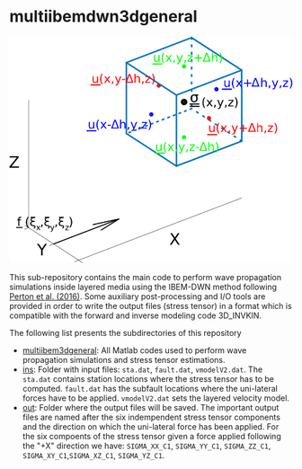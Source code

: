 # multiibemdwn3dgeneral

![Stress tensor illustration](https://github.com/hugosanrocks/hugosanrocks.github.com/blob/master/assets/img/stress_tensor.png?raw=true)

This sub-repository contains the main code to perform wave propagation simulations inside layered media using the IBEM-DWN method following [Perton et al. (2016)](https://academic.oup.com/gji/article/205/3/1832/657753?login=false). Some auxiliary post-processing and I/O tools are provided in order to write the output files (stress tensor) in a format which is compatible with the forward and inverse modeling code 3D_INVKIN.

The following list presents the subdirectories of this repository

* [multiibem3dgeneral](https://github.com/hugosanrocks/3D_INVKIN/tree/main/GF_stress/multiibemdwn3dgeneral): All Matlab codes used to perform wave propagation simulations and stress tensor estimations.
* [ins](https://github.com/hugosanrocks/3D_INVKIN/tree/main/GF_stress/ins): Folder with input files: `sta.dat`, `fault.dat`, `vmodelV2.dat`. The `sta.dat` contains station locations where the stress tensor has to be computed. `fault.dat` has the subfault locations where the uni-lateral forces have to be applied. `vmodelV2.dat` sets the layered velocity model.
* [out](https://github.com/hugosanrocks/3D_INVKIN/tree/main/GF_stress/out): Folder where the output files will be saved. The important output files are named after the six indempendent stress tensor components and the direction on which the uni-lateral force has been applied. For the six compoents of the stress tensor given a force applied following the "+X" direction we have: `SIGMA_XX_C1`, `SIGMA_YY_C1`, `SIGMA_ZZ_C1`, `SIGMA_XY_C1`,`SIGMA_XZ_C1`, `SIGMA_YZ_C1`.
